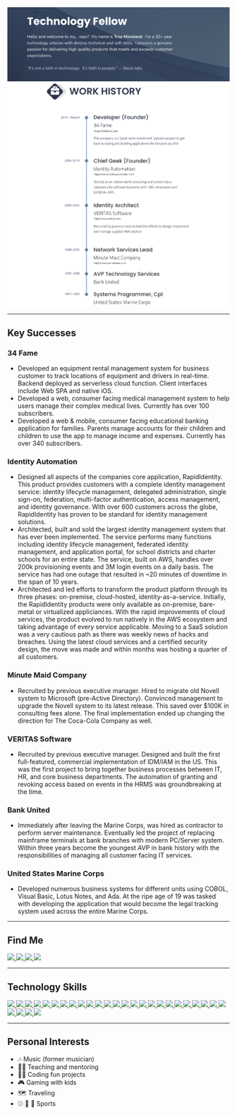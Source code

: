 <img src="github-banner.svg">
<img src="work-history.svg">

---

## Key Successes

### 34 Fame
- Developed an equipment rental management system for business customer to track locations of equipment and drivers in real-time.  Backend deployed as serverless cloud function.  Client interfaces include Web SPA and native iOS.
- Developed a web, consumer facing medical management system to help users manage their complex medical lives.  Currently has over 100 subscribers.
- Developed a web & mobile, consumer facing educational banking application for families.  Parents manage accounts for their children and children to use the app to manage income and expenses.  Currently has over 340 subscribers.

### Identity Automation
- Designed all aspects of the companies core application, RapidIdentity.  This product provides customers with a complete identity management service: identity lifecycle management, delegated administration, single sign-on, federation, multi-factor authentication, access management, and identity governance.  With over 600 customers across the globe, RapidIdentity has proven to be standard for identity management solutions.
- Architected, built and sold the largest identity management system that has ever been implemented.  The service performs many functions including identity lifecycle management, federated identity management, and application portal, for school districts and charter schools for an entire state.  The service, built on AWS, handles over 200k provisioning events and 3M login events on a daily basis.  The service has had one outage that resulted in ~20 minutes of downtime in the span of 10 years.
- Architected and led efforts to transform the product platform through its three phases:  on-premise, cloud-hosted, identity-as-a-service.  Initially, the RapidIdentity products were only available as on-premise, bare-metal or virtualized appliciances.  With the rapid improvements of cloud services, the product evolved to run natively in the AWS ecosystem and taking advantage of every service applicable.  Moving to a SaaS solution was a very cautious path as there was weekly news of hacks and breaches.  Using the latest cloud services and a certified security design, the move was made and within months was hosting a quarter of all customers.

### Minute Maid Company
- Recruited by previous executive manager.  Hired to migrate old Novell system to Microsoft (pre-Active Directory).  Convinced management to upgrade the Novell system to its latest release.  This saved over $100K in consulting fees alone.  The final implementation ended up changing the direction for The Coca-Cola Company as well.

### VERITAS Software
- Recruited by previous executive manager.  Designed and built the first full-featured, commercial implementation of IDM/IAM in the US.  This was the first project to bring together business processes between IT, HR, and core business departments.  The automation of granting and revoking access based on events in the HRMS was groundbreaking at the time.

### Bank United
- Immediately after leaving the Marine Corps, was hired as contractor to perform server maintenance.  Eventually led the project of replacing mainframe terminals at bank branches with modern PC/Server system.  Within three years become the youngest AVP in bank history with the responsibilities of managing all customer facing IT services.

### United States Marine Corps
- Developed numerous business systems for different units using COBOL, Visual Basic, Lotus Notes, and Ada.  At the ripe age of 19 was tasked with developing the application that would become the legal tracking system used across the entire Marine Corps.

---

## Find Me

<p>
  <a href="https://discordapp.com/users/377648989627219969">
    <img src="https://img.shields.io/badge/Discord-7289DA?style=for-the-badge&logo=discord&logoColor=white" />
  </a>
  <a href="https://github.com/tmoreland72">
    <img src="https://img.shields.io/badge/GitHub-100000?style=for-the-badge&logo=github&logoColor=white" />
  </a>
  <a href="https://www.linkedin.com/in/troy-moreland/">
    <img src="https://img.shields.io/badge/LinkedIn-0A66C2?style=for-the-badge&logo=linkedin&logoColor=white" />
  </a>
  <a href="https://medium.com/@graypes">
    <img src="https://img.shields.io/badge/medium-000000?style=for-the-badge&logo=medium&logoColor=white" />
  </a>
</p>

---

## Technology Skills

<p>
  <a href="https://www.algolia.com">
    <img src="https://img.shields.io/badge/algolia-5468FF?style=for-the-badge&logo=algolia&logoColor=white" />
  </a>
  <a href="https://aws.amazon.com">
    <img src="https://img.shields.io/badge/Amazon-232F3E?style=for-the-badge&logo=amazonaws&logoColor=white" />
  </a>

  <a href="https://getbootstrap.com">
    <img src="https://img.shields.io/badge/bootstrap-7952B3?style=for-the-badge&logo=bootstrap&logoColor=white" />
  </a>

  <a href="https://chartjs.org">
    <img src="https://img.shields.io/badge/chartjs-FF6384?style=for-the-badge&logo=chartdotjs&logoColor=white" />
  </a>

  <a href="https://cypress.io">
    <img src="https://img.shields.io/badge/cypress-17202C?style=for-the-badge&logo=cypress&logoColor=white" />
  </a>

  <a href="https://electronjs.org">
    <img src="https://img.shields.io/badge/electron-47848F?style=for-the-badge&logo=electron&logoColor=white" />
  </a>

  <a href="https://expressjs.com">
    <img src="https://img.shields.io/badge/Express.js-404D59?style=for-the-badge&logo=express&logoColor=white" />
  </a>

  <a href="https://figma.com">
    <img src="https://img.shields.io/badge/figma-F24E1E?style=for-the-badge&logo=figma&logoColor=white" />
  </a>

  <a href="https://firebase.google.com">
    <img src="https://img.shields.io/badge/Firebase-FFCA28?style=for-the-badge&logo=Firebase&logoColor=black" />
  </a>

  <a href="https://git-scm.com">
    <img src="https://img.shields.io/badge/git-F05032?style=for-the-badge&logo=git&logoColor=white" />
  </a>

  <a href="https://cloud.google.com">
    <img src="https://img.shields.io/badge/Google-4285F4?style=for-the-badge&logo=googlecloud&logoColor=white" />
  </a>

  <a href="https://graphql.org">
    <img src="https://img.shields.io/badge/graphql-E10098?style=for-the-badge&logo=graphql&logoColor=white" />
  </a>

  <a href="https://javascript.com">
    <img src="https://img.shields.io/badge/javascript-F7DF1E?style=for-the-badge&logo=javascript&logoColor=black" />
  </a>

  <a href="https://jestjs.io">
    <img src="https://img.shields.io/badge/jest-C21325?style=for-the-badge&logo=jest&logoColor=white" />
  </a>

  <a href="https://json.org">
    <img src="https://img.shields.io/badge/json-000000?style=for-the-badge&logo=json&logoColor=white" />
  </a>

  <a href="https://mongodb.com">
    <img src="https://img.shields.io/badge/mongodb-47A248?style=for-the-badge&logo=mongodb&logoColor=white" />
  </a>

  <a href="https://www.mysql.com">
    <img src="https://img.shields.io/badge/mysql-4479A1?style=for-the-badge&logo=mysql&logoColor=white" />
  </a>

  <a href="https://nestjs.com">
    <img src="https://img.shields.io/badge/nestjs-E0234E?style=for-the-badge&logo=nestjs&logoColor=white" />
  </a>

  <a href="https://nodejs.org">
    <img src="https://img.shields.io/badge/Node.js-43853D?style=for-the-badge&logo=node.js&logoColor=white" />
  </a>

  <a href="https://php.net">
    <img src="https://img.shields.io/badge/php-777BB4?style=for-the-badge&logo=php&logoColor=white" />
  </a>

  <a href="https://www.postgresql.org">
    <img src="https://img.shields.io/badge/postgresql-4169E1?style=for-the-badge&logo=postgresql&logoColor=white" />
  </a>

  <a href="https://python.org">
    <img src="https://img.shields.io/badge/python-3776AB?style=for-the-badge&logo=pyton&logoColor=white" />
  </a>

  <a href="https://quasar.dev">
    <img src="https://img.shields.io/badge/Quasar-1976D2?style=for-the-badge&logo=quasar&logoColor=white" />
  </a>

  <a href="https://sass-lang.com">
    <img src="https://img.shields.io/badge/sass-CC6699?style=for-the-badge&logo=sass&logoColor=white" />
  </a>

  <a href="https://serverless.com">
    <img src="https://img.shields.io/badge/serverless-FD5750?style=for-the-badge&logo=serverless&logoColor=white" />
  </a>

  <a href="https://www.microsoft.com">
    <img src="https://img.shields.io/badge/sqlserver-CC2927?style=for-the-badge&logo=microsoftsqlserver&logoColor=white" />
  </a>

  <a href="https://typescriptlang.org">
    <img src="https://img.shields.io/badge/typescript-3178C6?style=for-the-badge&logo=typescript&logoColor=white" />
  </a>

  <a href="https://vuejs.org">
    <img src="https://img.shields.io/badge/Vue.js-35495E?style=for-the-badge&logo=vue.js&logoColor=4FC08D" />
  </a>

  <a href="https://xstate.js.org">
    <img src="https://img.shields.io/badge/xstate-2C3E50?style=for-the-badge&logo=xstate&logoColor=white" />
  </a>
</p>

---

## Personal Interests
- :notes: Music (former musician)
- :man_teacher: Teaching and mentoring
- :technologist: Coding fun projects
- :video_game: Gaming with kids
- :world_map: Traveling
- :baseball: :football: :tennis: Sports